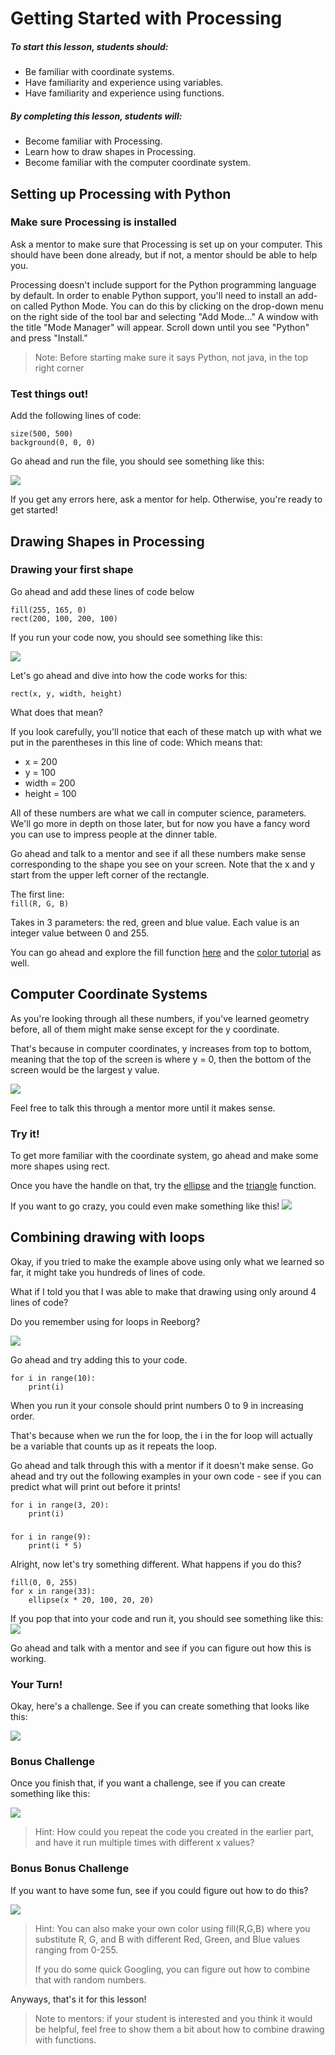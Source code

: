 # Getting Started with Processing

##### To start this lesson, students should:

- Be familiar with coordinate systems.
- Have familiarity and experience using variables.
- Have familiarity and experience using functions.

##### By completing this lesson, students will:

- Become familiar with Processing.
- Learn how to draw shapes in Processing.
- Become familiar with the computer coordinate system.


## Setting up Processing with Python

### Make sure Processing is installed

Ask a mentor to make sure that Processing is set up on your computer. This should have been done already, but if not, a mentor should be able to help you.

Processing doesn't include support for the Python programming language by default. In order to enable Python support, you'll need to install an add-on called Python Mode. You can do this by clicking on the drop-down menu on the right side of the tool bar and selecting "Add Mode..." A window with the title "Mode Manager" will appear. Scroll down until you see "Python" and press "Install."

>Note: Before starting make sure it says Python, not java, in the top right corner 

### Test things out!
Add the following lines of code:

    size(500, 500)
    background(0, 0, 0)
Go ahead and run the file, you should see something like this:

![](https://raw.githubusercontent.com/StreetCodeAcademy/programming-fundamentals/master/python-curriculum/pygame_lesson1/pygamescreen.png)

If you get any errors here, ask a mentor for help. Otherwise, you're ready to get started!




## Drawing Shapes in Processing
### Drawing your first shape
Go ahead and add these lines of code below 

    fill(255, 165, 0)
    rect(200, 100, 200, 100)

If you run your code now, you should see something like this:

![](https://raw.githubusercontent.com/StreetCodeAcademy/programming-fundamentals/master/python-curriculum/pygame_lesson1/rect.png)

Let's go ahead and dive into how the code works for this:

``rect(x, y, width, height)``

What does that mean?

If you look carefully, you'll notice that each of these match up with what we put in the parentheses in this line of code:
Which means that:

- x = 200
- y = 100
- width = 200
- height = 100

All of these numbers are what we call in computer science, parameters. We'll go more in depth on those later, but for now you have a fancy word you can use to impress people at the dinner table.

Go ahead and talk to a mentor and see if all these numbers make sense corresponding to the shape you see on your screen. Note that the x and y start from the upper left corner of the rectangle.

The first line:  
``fill(R, G, B)``  

Takes in 3 parameters: the red, green and blue value. Each value is an integer value between 0 and 255.

You can go ahead and explore the fill function [here](http://py.processing.org/reference/fill.html) and the [color tutorial](http://py.processing.org/tutorials/color/) as well.


## Computer Coordinate Systems
As you're looking through all these numbers, if you've learned geometry before, all of them might make sense except for the y coordinate.

That's because in computer coordinates, y increases from top to bottom, meaning that the top of the screen is where y = 0, then the bottom of the screen would be the largest y value.

![](https://raw.githubusercontent.com/StreetCodeAcademy/programming-fundamentals/master/python-curriculum/pygame_lesson1/coordinate.png)

Feel free to talk this through a mentor more until it makes sense.

### Try it!

To get more familiar with the coordinate system, go ahead and make some more shapes using rect.

Once you have the handle on that, try the [ellipse](http://py.processing.org/reference/ellipse.html) and the [triangle](http://py.processing.org/reference/triangle.html) function.

If you want to go crazy, you could even make something like this!
![](https://raw.githubusercontent.com/StreetCodeAcademy/programming-fundamentals/master/python-curriculum/pygame_lesson1/drawing.png)

## Combining drawing with loops
Okay, if you tried to make the example above using only what we learned so far, it might take you hundreds of lines of code.

What if I told you that I was able to make that drawing using only around 4 lines of code?

Do you remember using for loops in Reeborg?

![](https://raw.githubusercontent.com/StreetCodeAcademy/programming-fundamentals/master/python-curriculum/pygame_lesson1/reeborg.png)

Go ahead and try adding this to your code.

    for i in range(10):
    	print(i)
    

When you run it your console should print numbers 0 to 9 in increasing order.

That's because when we run the for loop, the i in the for loop will actually be a variable that counts up as it repeats the loop.

Go ahead and talk through this with a mentor if it doesn't make sense. Go ahead and try out the following examples in your own code - see if you can predict what will print out before it prints!

    for i in range(3, 20):
    	print(i)
###  ###
    for i in range(9):
    	print(i * 5)

Alright, now let's try something different. What happens if you do this?

    fill(0, 0, 255)
    for x in range(33):
    	ellipse(x * 20, 100, 20, 20)

If you pop that into your code and run it, you should see something like this:
![](https://raw.githubusercontent.com/StreetCodeAcademy/programming-fundamentals/master/python-curriculum/pygame_lesson1/circles.png)

Go ahead and talk with a mentor and see if you can figure out how this is working.

### Your Turn!
Okay, here's a challenge. See if you can create something that looks like this:

![](https://raw.githubusercontent.com/StreetCodeAcademy/programming-fundamentals/master/python-curriculum/pygame_lesson1/rectline.png)

### Bonus Challenge
Once you finish that, if you want a challenge, see if you can create something like this:

![](https://raw.githubusercontent.com/StreetCodeAcademy/programming-fundamentals/master/python-curriculum/pygame_lesson1/manyrects.png)

> Hint: How could you repeat the code you created in the earlier part, and have it run multiple times with different x values?

### Bonus Bonus Challenge

If you want to have some fun, see if you could figure out how to do this?

![](https://raw.githubusercontent.com/StreetCodeAcademy/programming-fundamentals/master/python-curriculum/pygame_lesson1/challengechallenge.png)

>Hint: You can also make your own color using fill(R,G,B) where you substitute R, G, and B with different Red, Green, and Blue values ranging from 0-255.
>
>If you do some quick Googling, you can figure out how to combine that with random numbers.

Anyways, that's it for this lesson!

>Note to mentors: if your student is interested and you think it would be helpful, feel free to show them a bit about how to combine drawing with functions.



